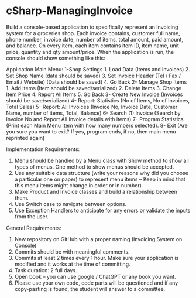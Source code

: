 ﻿# cSharp-ManagingInvoice
Build a console-based application to specifically represent an Invoicing system for a groceries shop.
Each invoice contains, customer full name, phone number, invoice date, number of items, total amount, paid amount, and balance. On every item, each item contains item ID, item name, unit price, quantity and qty amount/price. When the application is run, the console should show something like this:

Application Main Menu:
1-Shop Settings
    1. Load Data (Items and invoices)
    2. Set Shop Name (data should be saved)
    3. Set Invoice Header (Tel / Fax / Email / Website) (Data should be saved)
    4. Go Back
2- Manage Shop Items
    1. Add Items (Item should be saved/serialized)
    2. Delete Items
    3. Change Item Price
    4. Report All Items
    5. Go Back
3- Create New Invoice (Invoices should be save/serialized)
4- Report: Statistics (No of Items, No of Invoices, Total Sales)
5- Report: All Invoices (Invoice No, Invoice Date, Customer Name, number of items, Total, Balance)
6- Search (1) Invoice (Search by Invoice No and Report All Invoice details with items)
7- Program Statistics (Print each Main Menu Item with how many numbers selected).
8- Exit
(Are you sure you want to exit? If yes, program ends, if no, then main menu reprinted again)

Implementation Requirements:
1. Menu should be handled by a Menu class with Show method to show all types of menus. One method to show menus should be accepted.
2. Use any suitable data structure (write your reasons why did you choose a particular one on paper) to represent menu items – Keep in mind that this menu items might change in order or in number)
3. Make Product and Invoice classes and build a relationship between them.
4. Use Switch case to navigate between options.
5. Use Exception Handlers to anticipate for any errors or validate the inputs from the user.

General Requirements:
1. New repository on GitHub with a proper naming (Invoicing System on Console)
2. Commits should be with meaningful comments.
3. Commits at least 2 times every 1 hour. Make sure your application is modified and it works at the time of committing.
4. Task duration: 2 full days.
5. Open book – you can use google / ChatGPT or any book you want.
6. Please use your own code, code parts will be questioned and if any copy-pasting is found, the student will answer to a committee.
